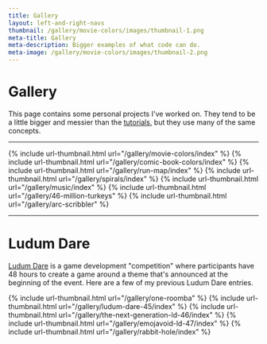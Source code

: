 ```yaml
---
title: Gallery
layout: left-and-right-navs
thumbnail: /gallery/movie-colors/images/thumbnail-1.png
meta-title: Gallery
meta-description: Bigger examples of what code can do.
meta-image: /gallery/movie-colors/images/thumbnail-2.png
---
```


# Gallery

This page contains some personal projects I've worked on. They tend to be a little bigger and messier than the [tutorials](/tutorials), but they use many of the same concepts.

---

{% include url-thumbnail.html url="/gallery/movie-colors/index" %}
{% include url-thumbnail.html url="/gallery/comic-book-colors/index" %}
{% include url-thumbnail.html url="/gallery/run-map/index" %}
{% include url-thumbnail.html url="/gallery/spirals/index" %}
{% include url-thumbnail.html url="/gallery/music/index" %}
{% include url-thumbnail.html url="/gallery/46-million-turkeys" %}
{% include url-thumbnail.html url="/gallery/arc-scribbler" %}

---

# Ludum Dare

[Ludum Dare](https://ldjam.com/) is a game development "competition" where participants have 48 hours to create a game around a theme that's announced at the beginning of the event. Here are a few of my previous Ludum Dare entries.

{% include url-thumbnail.html url="/gallery/one-roomba" %}
{% include url-thumbnail.html url="/gallery/ludum-dare-45/index" %}
{% include url-thumbnail.html url="/gallery/the-next-generation-ld-46/index" %}
{% include url-thumbnail.html url="/gallery/emojavoid-ld-47/index" %}
{% include url-thumbnail.html url="/gallery/rabbit-hole/index" %}
